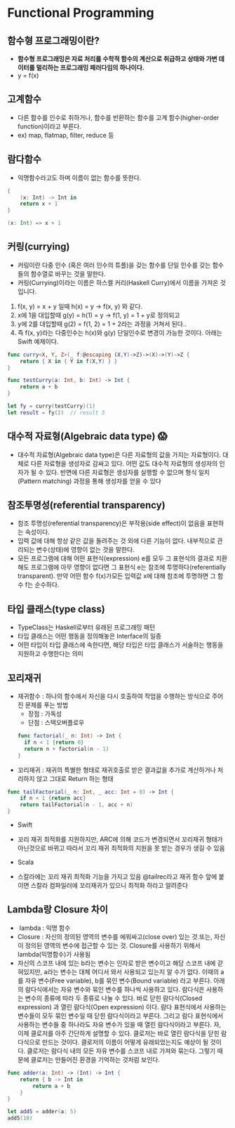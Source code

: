 # Functional Programming

## 함수형 프로그래밍이란?
- **함수형 프로그래밍은 자료 처리를 수학적 함수의 계산으로 취급하고 상태와 가변 데이터를 멀리하는 프로그래밍 패러다임의 하나이다.**
- y = f(x)

## 고계함수
- 다른 함수를 인수로 취하거나, 함수를 반환하는 함수를 고계 함수(higher-order function)이라고 부른다.
- ex) map, flatmap, filter, reduce 등

## 람다함수
- 익명함수라고도 하며 이름이 없는 함수를 뜻한다.
```swift
{
    (x: Int) -> Int in
    return x + 1
}
```
```scala
(x: Int) => x + 1
```

## 커링(currying)
- 커링이란 다중 인수 (혹은 여러 인수의 튜플)을 갖는 함수를 단일 인수를 갖는 함수들의 함수열로 바꾸는 것을 말한다.
- 커링(Currying)이라는 이름은 하스켈 커리(Haskell Curry)에서 이름을 가져온 것입니다.
1. f(x, y) = x + y 일때 h(x) = y -> f(x, y) 와 같다.
2. x에 1을 대입할때 g(y) = h(1) = y -> f(1, y) = 1 + y로 정의되고
3. y에 2를 대입할때 g(2) = f(1, 2) = 1 + 2라는 과정을 거쳐서 된다..
4. 즉 f(x, y)라는 다중인수는  h(x)와 g(y) 단일인수로 변경이 가능한 것이다. 아래는 Swift 예제이다.

```swift
func curry<X, Y, Z>(_ f:@escaping (X,Y)->Z)->(X)->(Y)->Z {
    return { X in { Y in f(X,Y) } }
}

func testCurry(a: Int, b: Int) -> Int {
    return a + b
}

let fy = curry(testCurry)(1)
let result = fy(2)  // result 3
```

## 대수적 자료형(Algebraic data type) :scream:
- 대수적 자료형(Algebraic data type)은 다른 자료형의 값을 가지는 자료형이다. 대체로 다른 자료형을 생성자로 감싸고 있다. 어떤 값도 대수적 자료형의 생성자의 인자가 될 수 있다. 반면에 다른 자료형은 생성자를 실행할 수 없으며 형식 일치(Pattern matching) 과정을 통해 생성자를 얻을 수 있다

## 참조투명성(referential transparency)
- 참조 투명성(referential transparency)은 부작용(side effect)이 없음을 표현하는 속성이다. 
- 입력 값에 대해 항상 같은 값을 돌려주는 것 외에 다른 기능이 없다. 내부적으로 관리되는 변수(상태)에 영향이 없는 것을 말한다. 
- 모든 프로그램에 대해 어떤 표현식(expression) e를 모두 그 표현식의 결과로 치환해도 프로그램에 아무 영향이 없다면 그 표현식 e는 참조에 투명하다(referentially transparent). 만약 어떤 함수 f(x)가모든 입력값 x에 대해 참조에 투명하면 그 함수 f는 순수하다.

## 타입 클래스(type class)
- TypeClass는 Haskell로부터 유래된 프로그래밍 패턴
- 타입 클래스는 어떤 행동을 정의해놓은 Interface의 일종
- 어떤 타입이 타입 클래스에 속한다면, 해당 타입은 타입 클래스가 서술하는 행동을 지원하고 수행한다는 의미

## 꼬리재귀
- 재귀함수 : 하나의 함수에서 자신을 다시 호출하여 작업을 수행하는 방식으로 주어진 문제를 푸는 방법
  - 장점 : 가독성
  - 단점 : 스택오버플로우
  ```swift
  func factorial(_ n: Int) -> Int {
    if n < 1 {return 0}
    return n + factorial(n - 1)
  }
  ```
- 꼬리재귀 : 재귀의 특별한 형태로 재귀호출로 받은 결과값을 추가로 계산하거나 처리하지 않고 그대로 Return 하는 형태
```swift
func tailFactorial(_ n: Int, _ acc: Int = 0) -> Int {
    if n < 1 {return acc}
    return tailFactorial(n - 1, acc + n)
}
```
* Swift
- 꼬리 재귀 최적화를 지원하지만, ARC에 의해 코드가 변경되면서 꼬리재귀 형태가 아닌것으로 바뀌고 따라서 꼬리 재귀 최적화의 지원을 못 받는 경우가 생길 수 있음
* Scala
- 스칼라에는 꼬리 재귀 최적화 기능을 가지고 있음
  @tailrec라고 재귀 함수 앞에 붙이면 스칼라 컴파일러에 꼬리재귀가 있으니 최적화 하라고 알려준다


## Lambda랑 Closure 차이

-  lambda : 익명 함수
-  Closure : 자신의 정의된 영역의 변수를 에워싸고(close over) 있는 것.또는, 자신이 정의된 영역의 변수에 접근할 수 있는 것. Closure를 사용하기 위해서 lambda(익명함수)가 사용됨
- 자신의 스코프 내에 있는 b라는 변수는 인자로 받은 변수이고 해당 스코프 내에 갇혀있지만, a라는 변수는 대체 어디서 와서 사용되고 있는지 알 수가 없다. 이때의 a를 자유 변수(Free variable), b를 묶인 변수(Bound variable) 라고 부른다. 아래의 람다식에서는 자유 변수와 묶인 변수를 하나씩 사용하고 있다. 람다식은 사용하는 변수의 종류에 따라 두 종류로 나눌 수 있다. 바로 닫힌 람다식(Closed expression) 과 열린 람다식(Open expression) 이다. 람다 표현식에서 사용하는 변수들이 모두 묶인 변수일 때 닫힌 람다식이라고 부른다. 그리고 람다 표현식에서 사용하는 변수들 중 하나라도 자유 변수가 있을 때 열린 람다식이라고 부른다. 자, 이제 클로저를 아주 간단하게 설명할 수 있다. 클로저는 바로 열린 람다식을 닫힌 람다식으로 만드는 것이다. 클로저의 이름이 어떻게 유래되었는지도 예상이 될 것이다. 클로저는 람다식 내의 모든 자유 변수를 스코프 내로 가져와 묶는다. 그렇기 때문에 클로저는 만들어진 환경을 기억하는 것처럼 보인다.
```swift
func adder(a: Int) -> (Int) -> Int {
    return { b -> Int in
        return a + b
    }
}

let add5 = adder(a: 5)
add5(10)
```


